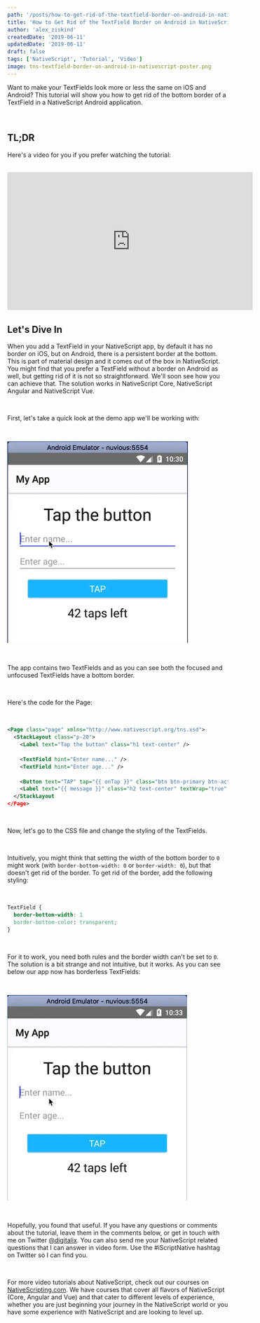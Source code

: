 ```yaml
---
path: '/posts/how-to-get-rid-of-the-textfield-border-on-android-in-nativescript'
title: 'How to Get Rid of the TextField Border on Android in NativeScript'
author: 'alex_ziskind'
createdDate: '2019-06-11'
updatedDate: '2019-06-11'
draft: false
tags: ['NativeScript', 'Tutorial', 'Video']
image: tns-textfield-border-on-android-in-nativescript-poster.png
---
```



Want to make your TextFields look more or less the same on iOS and Android? This tutorial will show you how to get rid of the bottom border of a TextField in a NativeScript Android application.

<br/>

## TL;DR

Here's a video for you if you prefer watching the tutorial:

<br>



<div class="videoWrapper">
    <iframe width="560" height="315" src="https://www.youtube.com/embed/p68WkRwieKo" frameborder="0" allowfullscreen></iframe>
</div>


## Let's Dive In

When you add a TextField in your NativeScript app, by default it has no border on iOS, but on Android, there is a persistent border at the bottom. This is part of material design and it comes out of the box in NativeScript. You might find that you prefer a TextField without a border on Android as well, but getting rid of it is not so straightforward. We'll soon see how you can achieve that. The solution works in NativeScript Core, NativeScript Angular and NativeScript Vue.

<br>

First, let's take a quick look at the demo app we'll be working with:

<br>

![Text fields with borders](textfields_with_border.png)

<br>

The app contains two TextFields and as you can see both the focused and unfocused TextFields have a bottom border.

<br>

Here's the code for the Page:

<br>

```xml
<Page class="page" xmlns="http://www.nativescript.org/tns.xsd">
  <StackLayout class="p-20">
    <Label text="Tap the button" class="h1 text-center" />
    
    <TextField hint="Enter name..." />
    <TextField hint="Enter age..." />
    
    <Button text="TAP" tap="{{ onTap }}" class="btn btn-primary btn-active" />
    <Label text="{{ message }}" class="h2 text-center" textWrap="true" />
  </StackLayout
</Page>
```

<br>

Now, let's go to the CSS file and change the styling of the TextFields.

<br>

Intuitively, you might think that setting the width of the bottom border to `0` might work (with `border-bottom-width: 0` or `border-width: 0`), but that doesn't get rid of the border. To get rid of the border, add the following styling:

<br>

```css
TextField {
  border-bottom-width: 1
  border-bottom-color: transparent;
}
```

<br>

For it to work, you need both rules and the border width can't be set to `0`. The solution is a bit strange and not intuitive, but it works. As you can see below our app now has borderless TextFields:

<br>

![Text fields without borders](textfields_without_border.png)

<br>

Hopefully, you found that useful. If you have any questions or comments about the tutorial, leave them in the comments below, or get in touch with me on Twitter [@digitalix](https://twitter.com/digitalix?lang=en). You can also send me your NativeScript related questions that I can answer in video form. Use the #iScriptNative hashtag on Twitter so I can find you.

<br>

For more video tutorials about NativeScript, check out our courses on [NativeScripting.com](https://nativescripting.com/). We have courses that cover all flavors of NativeScript (Core, Angular and Vue) and that cater to different levels of experience, whether you are just beginning your journey in the NativeScript world or you have some experience with NativeScript and are looking to level up.

